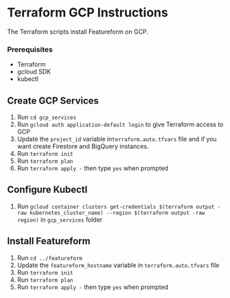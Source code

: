 # Terraform GCP Instructions
The Terraform scripts install Featureform on GCP. 

### Prerequisites
- Terraform
- gcloud SDK
- kubectl


## Create GCP Services
1. Run ``cd gcp_services``
2. Run ``gcloud auth application-default login`` to give Terraform access to GCP
3. Update the `project_id` variable in`terraform.auto.tfvars` file and if you want create Firestore and BigQuery instances. 
3. Run ``terraform init``
4. Run ``terraform plan``
5. Run ``terraform apply -`` then type ``yes`` when prompted

## Configure Kubectl
1. Run ``gcloud container clusters get-credentials $(terraform output -raw kubernetes_cluster_name) --region $(terraform output -raw region)`` in `gcp_services` folder

## Install Featureform
1. Run ``cd ../featureform``
3. Update the `featureform_hostname` variable in `terraform.auto.tfvars` file 
3. Run ``terraform init``
4. Run ``terraform plan``
5. Run ``terraform apply -`` then type ``yes`` when prompted